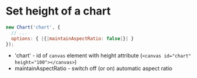 # Set height of a chart

```javascript
new Chart('chart', {
  // ...
  options: { |{|maintainAspectRatio: false|}| }
});
```

- 'chart' - id of ```canvas``` element with height attribute (```<canvas id="chart" height="100"></canvas>```)
- maintainAspectRatio - switch off (or on) automatic aspect ratio

